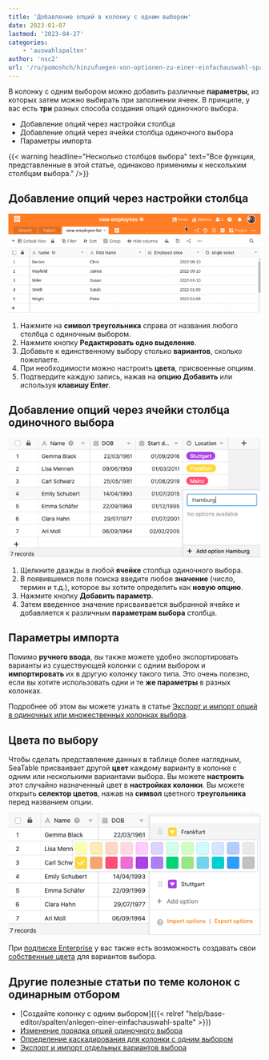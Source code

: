 ```yaml
---
title: 'Добавление опций в колонку с одним выбором'
date: 2023-01-07
lastmod: '2023-04-27'
categories:
    - 'auswahlspalten'
author: 'nsc2'
url: '/ru/pomoshch/hinzufuegen-von-optionen-zu-einer-einfachauswahl-spalte'
---
```


В колонку с одним выбором можно добавить различные **параметры**, из которых затем можно выбирать при заполнении ячеек. В принципе, у вас есть **три** разных способа создания опций одиночного выбора.

- Добавление опций через настройки столбца
- Добавление опций через ячейки столбца одиночного выбора
- Параметры импорта

{{< warning  headline="Несколько столбцов выбора"  text="Все функции, представленные в этой статье, одинаково применимы к нескольким столбцам выбора." />}}

## Добавление опций через настройки столбца

![Добавление опций в колонку с одним выбором](images/add-options-to-a-single-select-culumn.gif)

1. Нажмите на **символ треугольника** справа от названия любого столбца с одиночным выбором.
2. Нажмите кнопку **Редактировать одно выделение**.
3. Добавьте к единственному выбору столько **вариантов**, сколько пожелаете.
4. При необходимости можно настроить **цвета**, присвоенные опциям.
5. Подтвердите каждую запись, нажав на **опцию Добавить** или используя **клавишу Enter**.

## Добавление опций через ячейки столбца одиночного выбора

![Добавление опций через строки колонки одиночного выбора](images/Hinzufuegen-von-Optionen-ueber-die-Zeilen.png)

1. Щелкните дважды в любой **ячейке** столбца одиночного выбора.
2. В появившемся поле поиска введите любое **значение** (число, термин и т.д.), которое вы хотите определить как **новую опцию**.
3. Нажмите кнопку **Добавить параметр**.
4. Затем введенное значение присваивается выбранной ячейке и добавляется к различным **параметрам выбора** столбца.

## Параметры импорта

Помимо **ручного ввода**, вы также можете удобно экспортировать варианты из существующей колонки с одним выбором и **импортировать** их в другую колонку такого типа. Это очень полезно, если вы хотите использовать одни и те **же параметры** в разных колонках.

Подробнее об этом вы можете узнать в статье [Экспорт и импорт опций в одиночных или множественных колонках выбора](https://seatable.io/ru/docs/auswahlspalten/einfachauswahl-optionen-exportieren-und-importieren/).

## Цвета по выбору

Чтобы сделать представление данных в таблице более наглядным, SeaTable присваивает другой **цвет** каждому варианту в колонке с одним или несколькими вариантами выбора. Вы можете **настроить** этот случайно назначенный цвет в **настройках колонки**. Вы можете открыть **селектор цветов**, нажав на **символ** цветного **треугольника** перед названием опции.

![Цвета по выбору](images/Farben-der-Optionen-einer-Einfachauswahlspalte-anpassen.png)

При [подписке Enterprise](https://seatable.io/ru/docs/teamverwaltung-abonnement/abo-pakete/#3-toc-title) у вас также есть возможность создавать свои [собственные цвета](https://seatable.io/ru/docs/arbeiten-mit-bases/eigene-farben-in-einer-base-hinzufuegen/) для вариантов выбора.

## Другие полезные статьи по теме колонок с одинарным отбором

- [Создайте колонку с одним выбором]({{< relref "help/base-editor/spalten/anlegen-einer-einfachauswahl-spalte" >}})
- [Изменение порядка опций одиночного выбора](https://seatable.io/ru/docs/auswahlspalten/aendern-der-reihenfolge-von-einfachauswahl-optionen/)
- [Определение каскадирования для колонки с одним выбором](https://seatable.io/ru/docs/auswahlspalten/kaskadierung-einer-einfachauswahl/)
- [Экспорт и импорт отдельных вариантов выбора](https://seatable.io/ru/docs/auswahlspalten/einfachauswahl-optionen-exportieren-und-importieren/)
